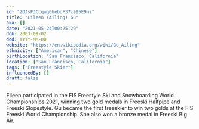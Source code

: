 ```yaml
---
id: "2DJsFJCcqwg0hebdF37z995E9ni"
title: "Eileen (Ailing) Gu"
aka: []
date: "2021-05-24T00:25:29"
dob: 2003-09-02
dod: YYYY-MM-DD
website: "https://en.wikipedia.org/wiki/Gu_Ailing"
ethnicity: ["American", "Chinese"]
birthLocation: "San Francisco, California"
location: ["San Francisco, California"]
tags: ["Freestyle Skier"]
influencedBy: []
draft: false
---
```


Eileen participated in the FIS Freestyle Ski and Snowboarding World
Championships 2021, winning two gold medals in Freeski Halfpipe and Freeski
Slopestyle. Gu became the first freeskier to win two golds at the FIS Freeski
World Championship. She also won a bronze medal in Freeski Big Air.
